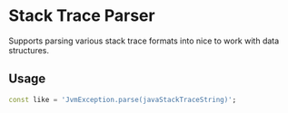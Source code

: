 # Stack Trace Parser

Supports parsing various stack trace formats into nice to work with data structures.

## Usage

```dart
const like = 'JvmException.parse(javaStackTraceString)';
```